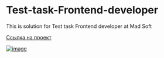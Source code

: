 # Test-task-Frontend-developer
This is solution for Test task Frontend developer at Mad Soft

[Ссылка на проект](https://testingtask-mad-soft.netlify.app/)

[![image](https://github.com/Suficks/Test-task-Frontend-developer/assets/134487538/da4e28ea-66fe-4d1c-a921-112c602b72d9)](https://testingtask-mad-soft.netlify.app/)
